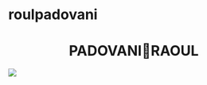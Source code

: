 # roulpadovani
<h1 align="center">PADOVANI🤌RAOUL</h1>
<img src="https://cdn.pixabay.com/photo/2018/09/27/09/22/artificial-intelligence-3706562_1280.jpg">

